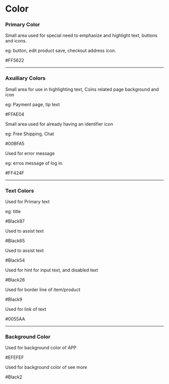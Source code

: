 <div class="guideline color">
	<div class="container">
		<h1>Color</h1>
		<h3>Primary Color</h3>
		<div class="row">
			<div class="col-xs-6">
				<p>Small area used for special need to emphasize and highlight text, buttons and icons.</p>
				<p class="text-muted">eg: button, edit product save, checkout address icon.</p>
			</div>
			<div class="col-xs-3">
				<div class="color-tag" style="background: #ff5622;"></div>
				#FF5622
			</div>
		</div>
		<hr>
		<h3>Axuiliary Colors</h3>
		<div class="row">
			<div class="col-xs-6">
				<p>Small area for use in highlighting text, Coins related page background and icon</p>
				<p>eg: Payment page, tip text</p>
			</div>
			<div class="col-xs-3">
				<div class="color-tag" style="background: #FFAE04;"></div>
				#FFAE04
			</div>
		</div>
		<div class="row">
			<div class="col-xs-6">
				<p>Small area used for already having an identifier icon</p>
				<p>eg: Free Shipping, Chat</p>
			</div>
			<div class="col-xs-3">
				<div class="color-tag" style="background: #00BFA5;"></div>
				#00BFA5
			</div>
		</div>
		<div class="row">
			<div class="col-xs-6">
				<p>Used for error message</p>
				<p>eg: erros message of log in.</p>
			</div>
			<div class="col-xs-3">
				<div class="color-tag" style="background: #FF424F;"></div>
				#FF424F
			</div>
		</div>
		<hr>
		<h3>Text Colors</h3>
		<div class="row">
			<div class="col-xs-6">
				<p>Used for Primary text</p>
				<p>eg: title</p>
			</div>
			<div class="col-xs-3">
				<div class="color-tag" style="background: rgba(0,0,0,0.87);"></div>
				#Black87
			</div>
		</div>
		<div class="row">
			<div class="col-xs-6">
				<p>Used to assist text</p>
			</div>
			<div class="col-xs-3">
				<div class="color-tag" style="background: rgba(0,0,0,0.65);"></div>
				#Black65
			</div>
		</div>
		<div class="row">
			<div class="col-xs-6">
				<p>Used to assist text</p>
			</div>
			<div class="col-xs-3">
				<div class="color-tag" style="background: rgba(0,0,0,0.54);"></div>
				#Black54
			</div>
		</div>
		<div class="row">
			<div class="col-xs-6">
				<p>Used for hint for input text, and disabled text</p>
			</div>
			<div class="col-xs-3">
				<div class="color-tag" style="background: rgba(0,0,0,0.26);"></div>
				#Black26
			</div>
		</div>
		<div class="row">
			<div class="col-xs-6">
				<p>Used for border line of item/product</p>
			</div>
			<div class="col-xs-3">
				<div class="color-tag" style="background: rgba(0,0,0,0.09);"></div>
				#Black9
			</div>
		</div>
		<div class="row">
			<div class="col-xs-6">
				<p>Used for link of text</p>
			</div>
			<div class="col-xs-3">
				<div class="color-tag" style="background: #0055AA;"></div>
				#0055AA
			</div>
		</div>
		<hr>
		<h3>Background Color</h3>
		<div class="row">
			<div class="col-xs-6">
				<p>Used for background color of APP</p>
			</div>
			<div class="col-xs-3">
				<div class="color-tag" style="background: #EFEFEF;"></div>
				#EFEFEF
			</div>
		</div>
		<div class="row">
			<div class="col-xs-6">
				<p>Used for background color of see more</p>
			</div>
			<div class="col-xs-3">
				<div class="color-tag" style="background: rgba(0,0,0,02);"></div>
				#Black2
			</div>
		</div>
	</div>
</div>